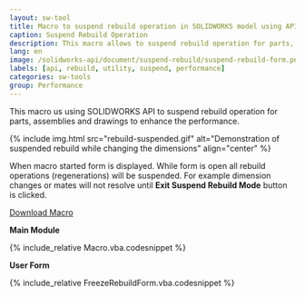 ```yaml
---
layout: sw-tool
title: Macro to suspend rebuild operation in SOLIDWORKS model using API
caption: Suspend Rebuild Operation
description: This macro allows to suspend rebuild operation for parts, assemblies and drawings to enhance the performance using SOLIDWORKS API
lang: en
image: /solidworks-api/document/suspend-rebuild/suspend-rebuild-form.png
labels: [api, rebuild, utility, suspend, performance]
categories: sw-tools
group: Performance
---
```

This macro us using SOLIDWORKS API to suspend rebuild operation for parts, assemblies and drawings to enhance the performance.

{% include img.html src="rebuild-suspended.gif" alt="Demonstration of suspended rebuild while changing the dimensions" align="center" %}

When macro started form is displayed. While form is open all rebuild operations (regenerations) will be suspended.
For example dimension changes or mates will not resolve until **Exit Suspend Rebuild Mode** button is clicked.

[Download Macro](FreezeRebuild.swp)

**Main Module**

{% include_relative Macro.vba.codesnippet %}

**User Form**

{% include_relative FreezeRebuildForm.vba.codesnippet %}
